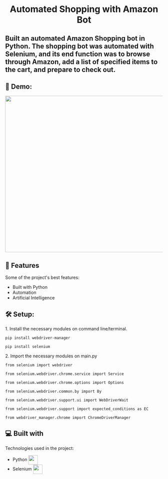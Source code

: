 <h1 align="center" id="title">Automated Shopping with Amazon Bot</h1>

<h2 id="description">
Built an automated Amazon Shopping bot in Python. The shopping bot was automated with Selenium, and its end function was to browse through Amazon, add a list of specified items to the cart, and prepare to check out.
<h2>🚀 Demo: </h2>
  <img src="https://user-images.githubusercontent.com/125917603/224823231-d2c9826f-c933-4485-85dd-12e1a79012e7.gif" width="800" height=500" align="center"/>
</h2>

<h2>🧐 Features</h2>

Some of the project's best features:

*   Built with Python
*   Automation
*   Artificial Intelligence

<h2>🛠️ Setup:</h2>

<p>1. Install the necessary modules on command line/terminal.</p>

```
pip install webdriver-manager
```

```
pip install selenium
```
<p>2. Import the necessary modules on main.py</p>

```
from selenium import webdriver
```

```
from selenium.webdriver.chrome.service import Service
```

```
from selenium.webdriver.chrome.options import Options
```

```
from selenium.webdriver.common.by import By
```

```
from selenium.webdriver.support.ui import WebDriverWait
```

``` 
from selenium.webdriver.support import expected_conditions as EC
```

```
from webdriver_manager.chrome import ChromeDriverManager
```

<h2>💻 Built with</h2>

Technologies used in the project:

*   Python <img src="https://cdn.iconscout.com/icon/free/png-512/python-2-226051.png?f=avif&w=512" width="30" height="30" align="center"/>
*   Selenium <img src="https://avatars0.githubusercontent.com/u/983927?v=3&s=400" width="30" height="30" align="center"/>
